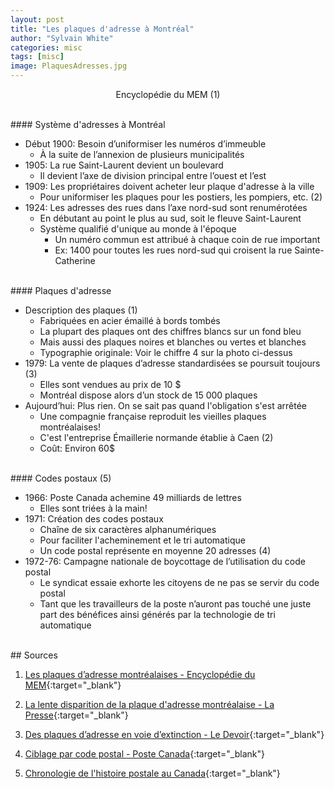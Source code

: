 ```yaml
---
layout: post
title: "Les plaques d'adresse à Montréal"
author: "Sylvain White"
categories: misc
tags: [misc]
image: PlaquesAdresses.jpg
---
```

<p style="text-align: center;">Encyclopédie du MEM (1)</p>

<br/> 
#### Système d'adresses à Montréal

* Début 1900: Besoin d’uniformiser les numéros d’immeuble
    * À la suite de l’annexion de plusieurs municipalités
* 1905: La rue Saint-Laurent devient un boulevard 
    * Il devient l’axe de division principal entre l’ouest et l’est
* 1909: Les propriétaires doivent acheter leur plaque d'adresse à la ville
    * Pour uniformiser les plaques pour les postiers, les pompiers, etc. (2)
* 1924: Les adresses des rues dans l’axe nord-sud sont renumérotées
    * En débutant au point le plus au sud, soit le fleuve Saint-Laurent
    * Système qualifié d'unique au monde à l'époque
        * Un numéro commun est attribué à chaque coin de rue important 
        * Ex: 1400 pour toutes les rues nord-sud qui croisent la rue Sainte-Catherine

<br/> 
#### Plaques d'adresse

* Description des plaques (1)
    * Fabriquées en acier émaillé à bords tombés
    * La plupart des plaques ont des chiffres blancs sur un fond bleu
    * Mais aussi des plaques noires et blanches ou vertes et blanches
    * Typographie originale: Voir le chiffre 4 sur la photo ci-dessus
* 1979: La vente de plaques d’adresse standardisées se poursuit toujours (3)
    * Elles sont vendues au prix de 10 $
    * Montréal dispose alors d’un stock de 15 000 plaques
* Aujourd’hui: Plus rien. On se sait pas quand l'obligation s'est arrêtée
    * Une compagnie française reproduit les vieilles plaques montréalaises!
    * C'est l'entreprise Émaillerie normande établie à Caen (2)
    * Coût: Environ 60$

<br/> 
#### Codes postaux (5)

* 1966: Poste Canada achemine 49 milliards de lettres 
    * Elles sont triées à la main!
* 1971: Création des codes postaux
    * Chaîne de six caractères alphanumériques
    * Pour faciliter l'acheminement et le tri automatique
    * Un code postal représente en moyenne 20 adresses (4)
* 1972-76: Campagne nationale de boycottage de l’utilisation du code postal     
    * Le syndicat essaie exhorte les citoyens de ne pas se servir du code postal
    * Tant que les travailleurs de la poste n’auront pas touché une juste part des bénéfices ainsi générés par la technologie de tri automatique
  
<br/>
## Sources

1. [Les plaques d’adresse montréalaises - Encyclopédie du MEM](https://ville.montreal.qc.ca/memoiresdesmontrealais/les-plaques-dadresse-montrealaises){:target="_blank"}

2. [La lente disparition de la plaque d'adresse montréalaise - La Presse](https://www.lapresse.ca/maison/immobilier/201608/01/01-5006373-la-lente-disparition-de-la-plaque-dadresse-montrealaise.php){:target="_blank"}

3. [Des plaques d’adresse en voie d’extinction - Le Devoir](https://www.ledevoir.com/societe/transports-urbanisme/400267/des-plaques-d-adresse-en-voie-d-extinction){:target="_blank"}

4. [Ciblage par code postal - Poste Canada](https://www.canadapost-postescanada.ca/scp/fr/soutien/bc/entreprises/ciblage-code-postal/utiliser-les-donnees-avec-le-ciblage-par-code-postal){:target="_blank"}

5. [Chronologie de l'histoire postale au Canada](https://www.museedelhistoire.ca/cmc/exhibitions/cpm/chrono/ch1971af.html){:target="_blank"}
